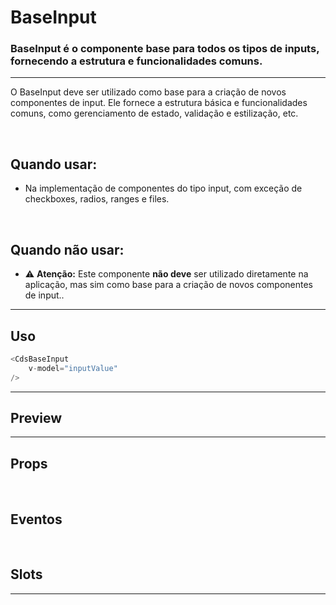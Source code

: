 # BaseInput

### BaseInput é o componente base para todos os tipos de inputs, fornecendo a estrutura e funcionalidades comuns.
---

O BaseInput deve ser utilizado como base para a criação de novos componentes de input.
Ele fornece a estrutura básica e funcionalidades comuns, como gerenciamento de estado, validação e estilização, etc.

<br>

## Quando usar:
- Na implementação de componentes do tipo input, com exceção de checkboxes, radios, ranges e files.

<br>

## Quando não usar:
- ⚠️ **Atenção:** Este componente **não deve** ser utilizado diretamente na aplicação, mas sim como base para a criação de novos componentes de input..

---

## Uso

```js
<CdsBaseInput
	v-model="inputValue"
/>
```

---

## Preview

<PreviewBuilder
	:args
	:component="CdsBaseInput"
	:events="cdsBaseInputEvents"
/>

---

## Props

<APITable
	name="CdsBaseInput"
	section="props"
/>
<br>

## Eventos

<APITable
	name="CdsBaseInput"
	section="events"
/>
<br>

## Slots

<APITable
	name="CdsBaseInput"
	section="slots"
/>

---

<script setup>
import { ref } from 'vue';
import CdsBaseInput from '@/components/BaseInput.vue';

const cdsBaseInputEvents = [
	'supportLinkClick',
	'blur',
	'change',
	'click',
	'focus',
	'keydown',
	'mouseenter',
	'mouseleave',
];

const supportingText = ['We’ll use this address if', 'Ask for help'];

const args = ref({
	type: 'text',
	state: 'default',
	disabled: false,
	floatingLabel: false,
	required: false,
	fluid: false,
	lazy: false,
	placeholder: 'Digite algo...',
	supportingText: supportingText,
	errorMessage: 'Campo obrigatório',
	tooltip: '',
	tooltipIcon: 'info-outline',
	trailingIcon: 'info-outline',
	leadingIcon: 'info-outline',
});
</script>
